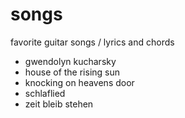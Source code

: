 songs
=====

favorite guitar songs / lyrics and chords

- gwendolyn kucharsky
- house of the rising sun
- knocking on heavens door
- schlaflied
- zeit bleib stehen